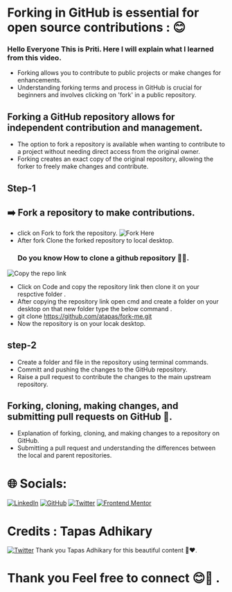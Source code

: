 # Forking in GitHub  is essential for open source contributions : 😊
### Hello Everyone This is Priti. Here I will explain what I learned from this video.

- Forking allows you to contribute to public projects or make changes for enhancements.
- Understanding forking terms and process in GitHub is crucial for beginners and involves clicking on 'fork' in a public repository.


## Forking a GitHub repository allows for independent contribution and management.
- The option to fork a repository is available when wanting to contribute to a project without needing direct access from the original owner.
- Forking creates an exact copy of the original repository, allowing the forker to freely make changes and contribute.

## Step-1
## ➡️ Fork a repository to make contributions.
- click on Fork to fork the repository.
![Fork Here](fork.png)
- After fork Clone the forked repository to local desktop.
   ### Do you know How to clone a github repository 🤷‍♀️.

![Copy the repo link](<repo link to clone.png>)

-  Click on Code and copy the repository link then clone it on your respctive folder .
- After copying the repository link  open cmd and create a folder on your desktop on that new folder type the below command .
- git clone https://github.com/atapas/fork-me.git
- Now the repository is on your locak desktop.

## step-2
- Create a folder and file in the repository using terminal commands.
- Committ and pushing the changes to the GitHub repository.
- Raise a pull request to contribute the changes to the main upstream repository.

## Forking, cloning, making changes, and submitting pull requests on GitHub 🙌.
- Explanation of forking, cloning, and making changes to a repository on GitHub.
- Submitting a pull request and understanding the differences between the local and parent repositories.


# 🌐 Socials:
[![LinkedIn](https://img.shields.io/badge/LinkedIn-%230077B5.svg?logo=linkedin&logoColor=white)](https://linkedin.com/in/iampritirekha)
[![GitHub](https://img.shields.io/badge/GitHub-%23181717.svg?logo=github&logoColor=white)](https://github.com/Pritirekha23)
[![Twitter](https://img.shields.io/badge/Twitter-%231DA1F2.svg?logo=Twitter&logoColor=white)](https://twitter.com/pandapritirekha)
[![Frontend Mentor](https://img.shields.io/badge/Frontend%20Mentor-%23000000.svg?logo=frontend-mentor&logoColor=white)](https://www.frontendmentor.io/profile/Pritirekha23)

# Credits : Tapas Adhikary
[![Twitter](https://img.shields.io/badge/Twitter-%231DA1F2.svg?logo=Twitter&logoColor=white)](https://twitter.com/tapasadhikary)
Thank you Tapas Adhikary for this beautiful content 🤗❤️.

# Thank you Feel free to connect 😊🙌 . 


